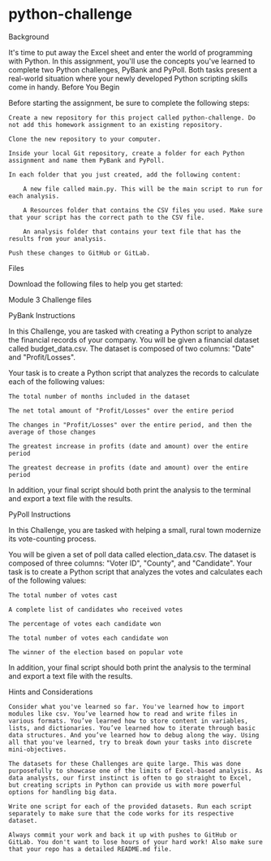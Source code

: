 # python-challenge

Background

It's time to put away the Excel sheet and enter the world of programming with Python. In this assignment, you'll use the concepts you've learned to complete two Python challenges, PyBank and PyPoll. Both tasks present a real-world situation where your newly developed Python scripting skills come in handy.
Before You Begin

Before starting the assignment, be sure to complete the following steps:

    Create a new repository for this project called python-challenge. Do not add this homework assignment to an existing repository.

    Clone the new repository to your computer.

    Inside your local Git repository, create a folder for each Python assignment and name them PyBank and PyPoll.

    In each folder that you just created, add the following content:

        A new file called main.py. This will be the main script to run for each analysis.

        A Resources folder that contains the CSV files you used. Make sure that your script has the correct path to the CSV file.

        An analysis folder that contains your text file that has the results from your analysis.

    Push these changes to GitHub or GitLab.

Files

Download the following files to help you get started:

Module 3 Challenge files

PyBank Instructions

In this Challenge, you are tasked with creating a Python script to analyze the financial records of your company. You will be given a financial dataset called budget_data.csv. The dataset is composed of two columns: "Date" and "Profit/Losses".

Your task is to create a Python script that analyzes the records to calculate each of the following values:

    The total number of months included in the dataset

    The net total amount of "Profit/Losses" over the entire period

    The changes in "Profit/Losses" over the entire period, and then the average of those changes

    The greatest increase in profits (date and amount) over the entire period

    The greatest decrease in profits (date and amount) over the entire period

In addition, your final script should both print the analysis to the terminal and export a text file with the results.


PyPoll Instructions

In this Challenge, you are tasked with helping a small, rural town modernize its vote-counting process.

You will be given a set of poll data called election_data.csv. The dataset is composed of three columns: "Voter ID", "County", and "Candidate". Your task is to create a Python script that analyzes the votes and calculates each of the following values:

    The total number of votes cast

    A complete list of candidates who received votes

    The percentage of votes each candidate won

    The total number of votes each candidate won

    The winner of the election based on popular vote

In addition, your final script should both print the analysis to the terminal and export a text file with the results.

Hints and Considerations

    Consider what you've learned so far. You've learned how to import modules like csv. You’ve learned how to read and write files in various formats. You’ve learned how to store content in variables, lists, and dictionaries. You’ve learned how to iterate through basic data structures. And you’ve learned how to debug along the way. Using all that you've learned, try to break down your tasks into discrete mini-objectives.

    The datasets for these Challenges are quite large. This was done purposefully to showcase one of the limits of Excel-based analysis. As data analysts, our first instinct is often to go straight to Excel, but creating scripts in Python can provide us with more powerful options for handling big data.

    Write one script for each of the provided datasets. Run each script separately to make sure that the code works for its respective dataset.

    Always commit your work and back it up with pushes to GitHub or GitLab. You don't want to lose hours of your hard work! Also make sure that your repo has a detailed README.md file.
